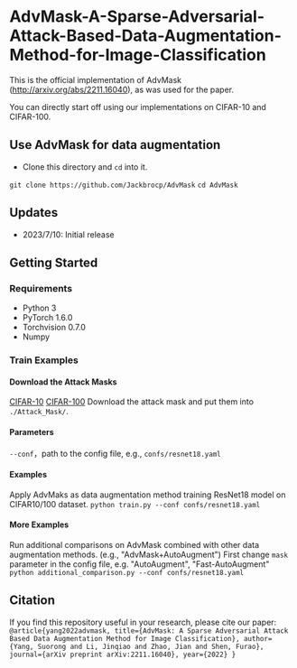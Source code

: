 # AdvMask-A-Sparse-Adversarial-Attack-Based-Data-Augmentation-Method-for-Image-Classification

This is the official implementation of AdvMask (http://arxiv.org/abs/2211.16040), as was used for the paper.
 
You can directly start off using our implementations on CIFAR-10 and CIFAR-100.
## Use AdvMask for data augmentation
- Clone this directory and `cd`  into it.
 
`git clone https://github.com/Jackbrocp/AdvMask` 
`cd AdvMask`

## Updates
- 2023/7/10: Initial release

## Getting Started
### Requirements
- Python 3
- PyTorch 1.6.0
- Torchvision 0.7.0
- Numpy
<!-- Install a fitting Pytorch version for your setup with GPU support, as our implementation  -->

### Train Examples 
#### Download the Attack Masks
[CIFAR-10](https://drive.google.com/file/d/1Y7BR3--gQfeXO9S7KPe3FirbhEiAbtUk/view?usp=sharing)
[CIFAR-100](https://drive.google.com/file/d/1bqf3tMpmng-jq-JplM1hGup7_BYYmxob/view?usp=drive_link)
Download the attack mask and put them into  ```./Attack_Mask/```.
#### Parameters
```--conf```，path to the config file, e.g., ```confs/resnet18.yaml```
#### Examples 
Apply AdvMaks as data augmentation method training ResNet18 model on CIFAR10/100 dataset.
```python train.py --conf confs/resnet18.yaml```

#### More Examples
Run additional comparisons on AdvMask combined with other data augmentation methods. (e.g., "AdvMask+AutoAugment")
First change ```mask``` parameter in the config file, e.g. "AutoAugment", "Fast-AutoAugment"
```python additional_comparison.py --conf confs/resnet18.yaml```

## Citation
If you find this repository useful in your research, please cite our paper:
`@article{yang2022advmask,
  title={AdvMask: A Sparse Adversarial Attack Based Data Augmentation Method for Image Classification},
  author={Yang, Suorong and Li, Jinqiao and Zhao, Jian and Shen, Furao},
  journal={arXiv preprint arXiv:2211.16040},
  year={2022}
}`
